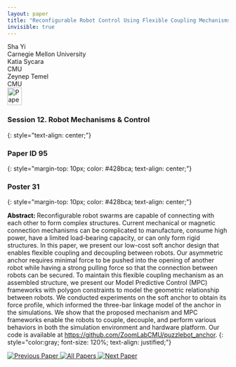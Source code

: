 ```yaml
---
layout: paper
title: "Reconfigurable Robot Control Using Flexible Coupling Mechanisms"
invisible: true
---
```

<div class="paper-authors">
<div class="paper-author-box">
    <div class="paper-author-name">Sha Yi</div>
    <div class="paper-author-uni">Carnegie Mellon University</div>
</div>
<div class="paper-author-box">
    <div class="paper-author-name">Katia Sycara</div>
    <div class="paper-author-uni">CMU</div>
</div>
<div class="paper-author-box">
    <div class="paper-author-name">Zeynep Temel</div>
    <div class="paper-author-uni">CMU</div>
</div>

</div><div class="paper-pdf">
<div> <a href="http://www.roboticsproceedings.org/rss19/p095.pdf"><img src="{{ site.baseurl }}/images/paper_link.png" alt="Paper Website" width = "33"  height = "40"/></a> </div>
</div>

### Session 12. Robot Mechanisms & Control
{: style="text-align: center;"}

### Paper ID 95
{: style="margin-top: 10px; color: #428bca; text-align: center;"}

### Poster 31
{: style="margin-top: 10px; color: #428bca; text-align: center;"}

<b style="color: black;">Abstract: </b>Reconfigurable robot swarms are capable of connecting with each other to form complex structures. Current mechanical or magnetic connection mechanisms can be complicated to manufacture, consume high power, have a limited load-bearing capacity, or can only form rigid structures. In this paper, we present our low-cost soft anchor design that enables flexible coupling and decoupling between robots. Our asymmetric anchor requires minimal force to be pushed into the opening of another robot while having a strong pulling force so that the connection between robots can be secured. To maintain this flexible coupling mechanism as an assembled structure, we present our Model Predictive Control (MPC) frameworks with polygon constraints to model the geometric relationship between robots. We conducted experiments on the soft anchor to obtain its force profile, which informed the three-bar linkage model of the anchor in the simulations. We show that the proposed mechanism and MPC frameworks enable the robots to couple, decouple, and perform various behaviors in both the simulation environment and hardware platform. Our code is available at https://github.com/ZoomLabCMU/puzzlebot_anchor.
{: style="color:gray; font-size: 120%; text-align: justified;"}


<div class="paper-menu">
<a href="{{ site.baseurl }}/program/papers/094/"> <img src="{{ site.baseurl }}/images/previous_paper_icon.png" alt="Previous Paper" title="Previous Paper"/> </a>
<a href="{{ site.baseurl }}/program/papers"><img src="{{ site.baseurl }}/images/overview_icon.png" alt="All Papers" title="All Papers"/> </a>
<a href="{{ site.baseurl }}/program/papers/096/"> <img src="{{ site.baseurl }}/images/next_paper_icon.png" alt="Next Paper" title="Next Paper"/> </a>

</div>
